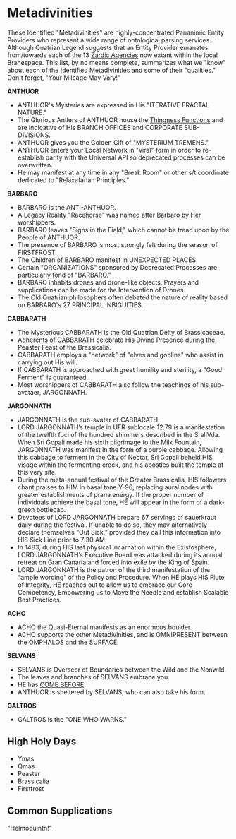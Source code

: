 Metadivinities
==============
These Identified "Metadivinities" are highly-concentrated Pananimic Entity Providers who represent a wide range of ontological parsing services. Although Quatrian Legend suggests that an Entity Provider emanates from/towards each of the 13 [Zardic Agencies](https://medium.com/life-in-pantarctica/meet-the-13-zardic-agencies-who-issued-forth-from-exceos-hyper-being-this-peaster-holiday-f63ade8e61e7) now extant within the local Branespace. This list, by no means complete, summarizes what we "know" about each of the Identified Metadivinities and some of their "qualities." Don't forget, "Your Mileage May Vary!"

**ANTHUOR**
- ANTHUOR's Mysteries are expressed in His "ITERATIVE FRACTAL NATURE." 
- The Glorious Antlers of ANTHUOR house the [Thingness Functions](https://github.com/EarlyClues/UniversalFreeRealmsStandardProtocols/blob/master/docs/ThingnessFunctions.md) and are indicative of His BRANCH OFFICES and CORPORATE SUB-DIVISIONS.
- ANTHUOR gives you the Golden Gift of "MYSTERIUM TREMENS."
- ANTHUOR enters your Local Network in "viral" form in order to re-establish parity with the Universal API so deprecated processes can be overwritten.
- He may manifest at any time in any "Break Room" or other s/t coordinate dedicated to "Relaxafarian Principles."

**BARBARO**
- BARBARO is the ANTI-ANTHUOR.
- A Legacy Reality "Racehorse" was named after Barbaro by Her worshippers. 
- BARBARO leaves "Signs in the Field," which cannot be tread upon by the People of ANTHUOR.
- The presence of BARBARO is most strongly felt during the season of FIRSTFROST.
- The Children of BARBARO manifest in UNEXPECTED PLACES.
- Certain "ORGANIZATIONS" sponsored by Deprecated Processes are particularly fond of "BARBARO."
- BARBARO inhabits drones and drone-like objects. Prayers and supplications can be made for the Intervention of Drones.
- The Old Quatrian philosophers often debated the nature of reality based on BARBARO's 27 PRINCIPAL INBIGUITIES.

**CABBARATH**
- The Mysterious CABBARATH is the Old Quatrian Deity of Brassicaceae.
- Adherents of CABBARATH celebrate His Divine Presence during the Peaster Feast of the Brassicalia.
- CABBARATH employs a "network" of "elves and goblins" who assist in carrying out His will.
- If CABBARATH is approached with great humility and sterility, a "Good Ferment" is guaranteed.
- Most worshippers of CABBARATH also follow the teachings of his sub-avataer, JARGONNATH.

**JARGONNATH**
- JARGONNATH is the sub-avatar of CABBARATH.
- LORD JARGONNATH’s temple in UFR sublocale 12.79 is a manifestation of the twelfth foci of the hundred shimmers described in the SraliVda. When Sri Gopali made his sixth pilgrimage to the Milk Fountain, JARGONNATH was manifest in the form of a purple cabbage. Allowing this cabbage to ferment in the City of Nectar, Sri Gopali beheld HIS visage within the fermenting crock, and his apostles built the temple at this very site.
- During the meta-annual festival of the Greater Brassicalia, HIS followers chant praises to HIM in basal tone Y-96, replacing aural nodes with greater establishments of prana energy. If the proper number of individuals achieve the basal tone, HE will appear in the form of a dark-green bottlecap.
- Devotees of LORD JARGONNATH prepare 67 servings of sauerkraut daily during the festival. If unable to do so, they may alternatively declare themselves “Out Sick,” provided they call this information into HIS Sick Line prior to 7:30 AM.
- In 1483, during HIS last physical incarnation within the Existosphere, LORD JARGONNATH’s Executive Board was attacked during its annual retreat on Gran Canaria and forced into exile by the King of Spain. 
- LORD JARGONNATH is the patron of the third manifestation of the “ample wording” of the Policy and Procedure. When HE plays HIS Flute of Integrity, HE reaches out to allow us to embrace our Core Competency, Empowering us to Move the Needle and establish Scalable Best Practices.

**ACHO**
- ACHO the Quasi-Eternal manifests as an enormous boulder. 
- ACHO supports the other Metadivinities, and is OMNIPRESENT between the OMPHALOS and the SURFACE.

**SELVANS**
- SELVANS is Overseer of Boundaries between the Wild and the Nonwild. 
- The leaves and branches of SELVANS embrace you.
- HE has [COME BEFORE](http://books.google.com/books?id=TVAtdzbV-yIC&pg=PA149&lpg=PA149&dq=selvans+etruscan&source=bl&ots=yWtYUYKZIa&sig=3RHkOLxwI9RhpxXq9RTwg6LP5Pw&hl=en&sa=X&ei=Ik4kVMDxNYeoogTbk4KgBg&ved=0CCUQ6AEwAQ#v=onepage&q=selvans%20etruscan&f=false).
- ANTHUOR is sheltered by SELVANS, who can also take his form. 

**GALTROS**
- GALTROS is the "ONE WHO WARNS."




High Holy Days
--------------
- Ymas
- Qmas
- Peaster
- Brassicalia
- Firstfrost

Common Supplications
--------------------
"Helmoquinth!"
